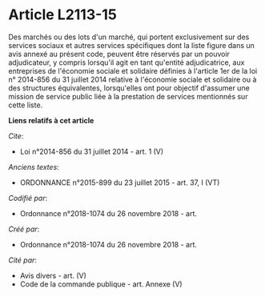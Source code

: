 # Article L2113-15

Des marchés ou des lots d'un marché, qui portent exclusivement sur des services sociaux et autres services spécifiques dont
la liste figure dans un avis annexé au présent code, peuvent être réservés par un pouvoir adjudicateur, y compris lorsqu'il
agit en tant qu'entité adjudicatrice, aux entreprises de l'économie sociale et solidaire définies à l'article 1er de la loi
n° 2014-856 du 31 juillet 2014 relative à l'économie sociale et solidaire ou à des structures équivalentes, lorsqu'elles ont
pour objectif d'assumer une mission de service public liée à la prestation de services mentionnés sur cette liste.

**Liens relatifs à cet article**

_Cite_:

  - Loi n°2014-856 du 31 juillet 2014 - art. 1 (V)

_Anciens textes_:

  - ORDONNANCE n°2015-899 du 23 juillet 2015 - art. 37, I (VT)

_Codifié par_:

  - Ordonnance n°2018-1074 du 26 novembre 2018 - art.

_Créé par_:

  - Ordonnance n°2018-1074 du 26 novembre 2018 - art.

_Cité par_:

  - Avis divers - art. (V)
  - Code de la commande publique - art. Annexe (V)
